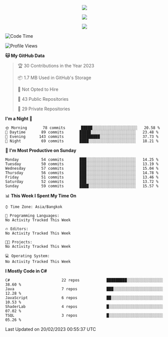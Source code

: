 <p align="center">
  <a href="say-hi.gif"> 
    <img align="center" src="say-hi.gif"/>
  </a>
</p>
<p align="center">
  <a href="https://github.com/htthinh1999">
    <img align="center" src="https://github-readme-stats-kappa-pink.vercel.app/api?username=htthinh1999&show_icons=true&count_private=true&theme=dracula"/>
  </a>
</p>
<p align="center">
  <a href="https://github.com/htthinh1999">
    <img src="https://github-readme-stats-kappa-pink.vercel.app/api/top-langs/?username=htthinh1999&layout=compact&langs_count=6&count_private=true&hide=tsql,hlsl,glsl,shaderlab&theme=dracula"/>
  </a>
</p>

<!--START_SECTION:waka-->
![Code Time](http://img.shields.io/badge/Code%20Time-0%20secs-blue)

![Profile Views](http://img.shields.io/badge/Profile%20Views-0-blue)

**🐱 My GitHub Data** 

> 🏆 30 Contributions in the Year 2023
 > 
> 📦 1.7 MB Used in GitHub's Storage 
 > 
> 🚫 Not Opted to Hire
 > 
> 📜 43 Public Repositories 
 > 
> 🔑 29 Private Repositories  
 > 
**I'm a Night 🦉** 

```text
🌞 Morning       78 commits       █████░░░░░░░░░░░░░░░░░░░░   20.58 % 
🌆 Daytime       89 commits       █████░░░░░░░░░░░░░░░░░░░░   23.48 % 
🌃 Evening      143 commits       █████████░░░░░░░░░░░░░░░░   37.73 % 
🌙 Night         69 commits       ████░░░░░░░░░░░░░░░░░░░░░   18.21 % 

```
📅 **I'm Most Productive on Sunday** 

```text
Monday          54 commits       ███░░░░░░░░░░░░░░░░░░░░░░   14.25 % 
Tuesday         50 commits       ███░░░░░░░░░░░░░░░░░░░░░░   13.19 % 
Wednesday       57 commits       ███░░░░░░░░░░░░░░░░░░░░░░   15.04 % 
Thursday        56 commits       ███░░░░░░░░░░░░░░░░░░░░░░   14.78 % 
Friday          51 commits       ███░░░░░░░░░░░░░░░░░░░░░░   13.46 % 
Saturday        52 commits       ███░░░░░░░░░░░░░░░░░░░░░░   13.72 % 
Sunday          59 commits       ████░░░░░░░░░░░░░░░░░░░░░   15.57 % 

```


📊 **This Week I Spent My Time On** 

```text
⌚︎ Time Zone: Asia/Bangkok

💬 Programming Languages: 
No Activity Tracked This Week

🔥 Editors: 
No Activity Tracked This Week

🐱‍💻 Projects: 
No Activity Tracked This Week

💻 Operating System: 
No Activity Tracked This Week

```

**I Mostly Code in C#** 

```text
C#                       22 repos            █████████░░░░░░░░░░░░░░░░   38.60 % 
Java                     7 repos             ███░░░░░░░░░░░░░░░░░░░░░░   12.28 % 
JavaScript               6 repos             ██░░░░░░░░░░░░░░░░░░░░░░░   10.53 % 
ShaderLab                4 repos             █░░░░░░░░░░░░░░░░░░░░░░░░   07.02 % 
TSQL                     3 repos             █░░░░░░░░░░░░░░░░░░░░░░░░   05.26 % 

```



 Last Updated on 20/02/2023 00:55:37 UTC
<!--END_SECTION:waka-->
